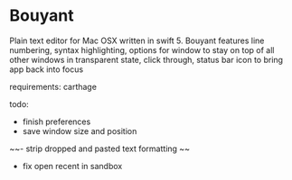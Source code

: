 # Bouyant
Plain text editor for Mac OSX written in swift 5. Bouyant features line numbering, syntax highlighting, options for window to stay on top of all other windows in transparent state, click through, status bar icon to bring app back into focus

requirements: carthage

todo:

- finish preferences
- save window size and position

~~- strip dropped and pasted text formatting ~~
- fix open recent in sandbox

